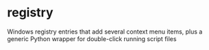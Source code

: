 # registry
Windows registry entries that add several context menu items, plus a generic Python wrapper for double-click running script files
